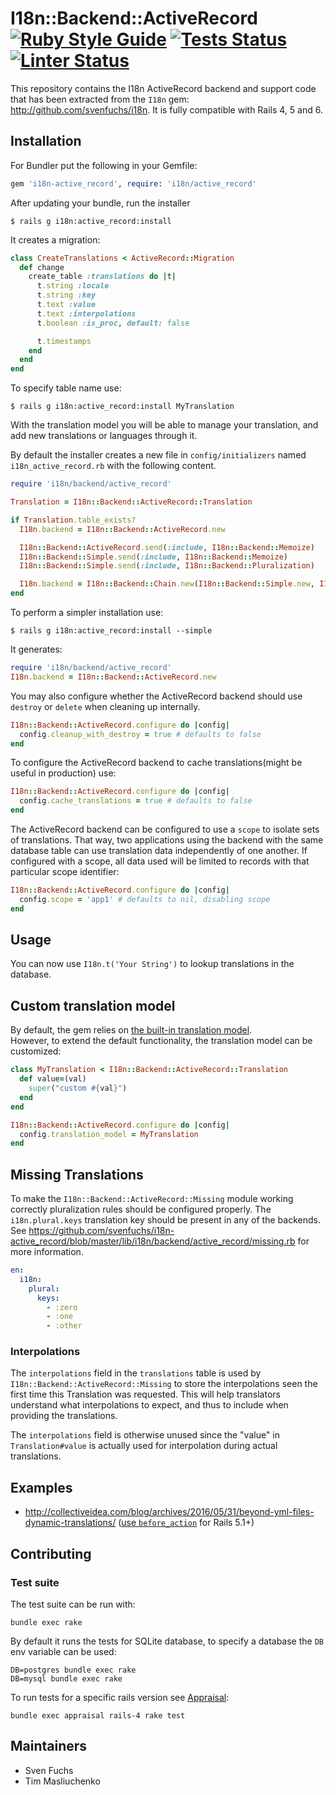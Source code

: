 # I18n::Backend::ActiveRecord [![Ruby Style Guide](https://img.shields.io/badge/code_style-rubocop-brightgreen.svg)](https://github.com/rubocop/rubocop) [![Tests Status](https://github.com/svenfuchs/i18n-active_record/actions/workflows/test.yml/badge.svg)](https://github.com/svenfuchs/i18n-active_record/actions) [![Linter Status](https://github.com/svenfuchs/i18n-active_record/actions/workflows/linter.yml/badge.svg)](https://github.com/svenfuchs/i18n-active_record/actions)

This repository contains the I18n ActiveRecord backend and support code that has been extracted from the `I18n` gem: http://github.com/svenfuchs/i18n.
It is fully compatible with Rails 4, 5 and 6.

## Installation

For Bundler put the following in your Gemfile:

```ruby
gem 'i18n-active_record', require: 'i18n/active_record'
```

After updating your bundle, run the installer

    $ rails g i18n:active_record:install

It creates a migration:

```ruby
class CreateTranslations < ActiveRecord::Migration
  def change
    create_table :translations do |t|
      t.string :locale
      t.string :key
      t.text :value
      t.text :interpolations
      t.boolean :is_proc, default: false

      t.timestamps
    end
  end
end
```

To specify table name use:

    $ rails g i18n:active_record:install MyTranslation

With the translation model you will be able to manage your translation, and add new translations or languages through
it.

By default the installer creates a new file in `config/initializers` named `i18n_active_record.rb` with the following content.

```ruby
require 'i18n/backend/active_record'

Translation = I18n::Backend::ActiveRecord::Translation

if Translation.table_exists?
  I18n.backend = I18n::Backend::ActiveRecord.new

  I18n::Backend::ActiveRecord.send(:include, I18n::Backend::Memoize)
  I18n::Backend::Simple.send(:include, I18n::Backend::Memoize)
  I18n::Backend::Simple.send(:include, I18n::Backend::Pluralization)

  I18n.backend = I18n::Backend::Chain.new(I18n::Backend::Simple.new, I18n.backend)
end
```

To perform a simpler installation use:

    $ rails g i18n:active_record:install --simple

It generates:

```ruby
require 'i18n/backend/active_record'
I18n.backend = I18n::Backend::ActiveRecord.new
```

You may also configure whether the ActiveRecord backend should use `destroy` or `delete` when cleaning up internally.

```ruby
I18n::Backend::ActiveRecord.configure do |config|
  config.cleanup_with_destroy = true # defaults to false
end
```

To configure the ActiveRecord backend to cache translations(might be useful in production) use:

```ruby
I18n::Backend::ActiveRecord.configure do |config|
  config.cache_translations = true # defaults to false
end
```

The ActiveRecord backend can be configured to use a `scope` to isolate sets of translations. That way, two applications
using the backend with the same database table can use translation data independently of one another.
If configured with a scope, all data used will be limited to records with that particular scope identifier:

```ruby
I18n::Backend::ActiveRecord.configure do |config|
  config.scope = 'app1' # defaults to nil, disabling scope
end
```

## Usage

You can now use `I18n.t('Your String')` to lookup translations in the database.

## Custom translation model

By default, the gem relies on [the built-in translation model](https://github.com/svenfuchs/i18n-active_record/blob/master/lib/i18n/backend/active_record/translation.rb).  
However, to extend the default functionality, the translation model can be customized:

```ruby
class MyTranslation < I18n::Backend::ActiveRecord::Translation
  def value=(val)
    super("custom #{val}")
  end
end

I18n::Backend::ActiveRecord.configure do |config|
  config.translation_model = MyTranslation
end
```

## Missing Translations

To make the `I18n::Backend::ActiveRecord::Missing` module working correctly pluralization rules should be configured properly.
The `i18n.plural.keys` translation key should be present in any of the backends.
See https://github.com/svenfuchs/i18n-active_record/blob/master/lib/i18n/backend/active_record/missing.rb for more information.

```yaml
en:
  i18n:
    plural:
      keys:
        - :zero
        - :one
        - :other
```

### Interpolations

The `interpolations` field in the `translations` table is used by `I18n::Backend::ActiveRecord::Missing` to store the interpolations seen the first time this Translation was requested.  This will help translators understand what interpolations to expect, and thus to include when providing the translations.

The `interpolations` field is otherwise unused since the "value" in `Translation#value` is actually used for interpolation during actual translations.

## Examples

* http://collectiveidea.com/blog/archives/2016/05/31/beyond-yml-files-dynamic-translations/ ([use `before_action`](https://github.com/svenfuchs/i18n-active_record/issues/138) for Rails 5.1+)

## Contributing

### Test suite

The test suite can be run with:

    bundle exec rake

By default it runs the tests for SQLite database, to specify a database the `DB` env variable can be used:

    DB=postgres bundle exec rake
    DB=mysql bundle exec rake

To run tests for a specific rails version see [Appraisal](https://github.com/thoughtbot/appraisal):

    bundle exec appraisal rails-4 rake test

## Maintainers

* Sven Fuchs
* Tim Masliuchenko
